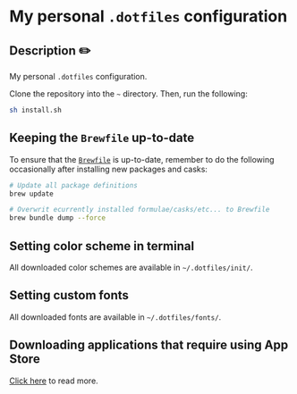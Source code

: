 # My personal `.dotfiles` configuration

## Description ✏️

My personal `.dotfiles` configuration.

Clone the repository into the `~` directory. Then, run the following:

```sh
sh install.sh
```

## Keeping the `Brewfile` up-to-date

To ensure that the [`Brewfile`](./Brewfile) is up-to-date, 
remember to do the following occasionally after installing new packages and casks:

```sh
# Update all package definitions
brew update

# Overwrit ecurrently installed formulae/casks/etc... to Brewfile
brew bundle dump --force
```

## Setting color scheme in terminal

All downloaded color schemes are available in `~/.dotfiles/init/`.

## Setting custom fonts

All downloaded fonts are available in `~/.dotfiles/fonts/`.

## Downloading applications that require using App Store

[Click here](./APP_STORE_APPLICATIONS.md) to read more.
